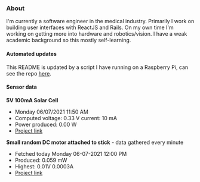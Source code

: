 ### About
I'm currently a software engineer in the medical industry. Primarily I work on building user interfaces with ReactJS and Rails. On my own time I'm working on getting more into hardware and robotics/vision. I have a weak academic background so this mostly self-learning.

#### Automated updates
This README is updated by a script I have running on a Raspberry Pi, can see the repo [here](https://github.com/jdc-cunningham/raspi-git-repo-updater).

#### Sensor data
**5V 100mA Solar Cell**
- Monday 06/07/2021 11:50 AM
- Computed voltage: 0.33 V current: 10 mA
- Power produced: 0.00 W
- [Project link](https://github.com/jdc-cunningham/raspisolarplotter)

**Small random DC motor attached to stick** - data gathered every minute
- Fetched today Monday 06-07-2021 12:00 PM
- Produced: 0.059 mW
- Highest: 0.01V 0.0003A
- [Project link](https://github.com/jdc-cunningham/turbine-raspi)
